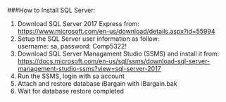 ###How to Install SQL Server:
1. Download SQL Server 2017 Express from:  
https://www.microsoft.com/en-us/download/details.aspx?id=55994 
2. Setup the SQL Server user information as follow:  
username: sa, password: Comp5322!  
3. Download SQL Server Managament Studio (SSMS) and install it from:  
https://docs.microsoft.com/en-us/sql/ssms/download-sql-server-management-studio-ssms?view=sql-server-2017  
4. Run the SSMS, login with sa account  
5. Attach and restore database iBargain with iBargain.bak  
6. Wait for database restore completed  
